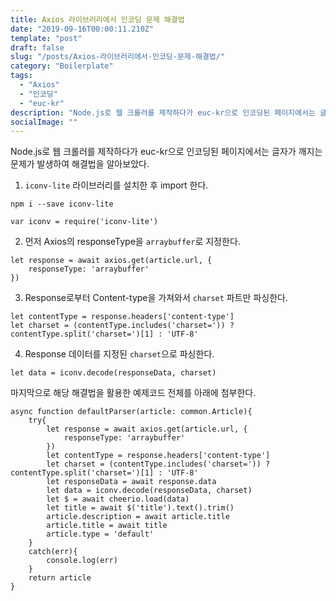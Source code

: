```yaml
---
title: Axios 라이브러리에서 인코딩 문제 해결법
date: "2019-09-16T00:00:11.210Z"
template: "post"
draft: false
slug: "/posts/Axios-라이브러리에서-인코딩-문제-해결법/"
category: "Boilerplate"
tags:
  - "Axios"
  - "인코딩"
  - "euc-kr"
description: "Node.js로 웹 크롤러를 제작하다가 euc-kr으로 인코딩된 페이지에서는 글자가 깨지는 문제가 발생하여 해결법을 알아보았다."
socialImage: ""
---
```


Node.js로 웹 크롤러를 제작하다가 euc-kr으로 인코딩된 페이지에서는 글자가 깨지는 문제가 발생하여 해결법을 알아보았다.

1. `iconv-lite` 라이브러리를 설치한 후 import 한다.
```
npm i --save iconv-lite
```
```
var iconv = require('iconv-lite')
```

2. 먼저 Axios의 responseType을 `arraybuffer`로 지정한다.
```
let response = await axios.get(article.url, {
    responseType: 'arraybuffer'
})
```

3. Response로부터 Content-type을 가져와서 `charset` 파트만 파싱한다.
```
let contentType = response.headers['content-type']
let charset = (contentType.includes('charset=')) ?              contentType.split('charset=')[1] : 'UTF-8'
```

4. Response 데이터를 지정된 `charset`으로 파싱한다.
```
let data = iconv.decode(responseData, charset)
```

마지막으로 해당 해결법을 활용한 예제코드 전체를 아래에 첨부한다.
```
async function defaultParser(article: common.Article){
    try{
        let response = await axios.get(article.url, {
            responseType: 'arraybuffer'
        })
        let contentType = response.headers['content-type']
        let charset = (contentType.includes('charset=')) ? contentType.split('charset=')[1] : 'UTF-8'
        let responseData = await response.data
        let data = iconv.decode(responseData, charset)
        let $ = await cheerio.load(data)
        let title = await $('title').text().trim()
        article.description = await article.title
        article.title = await title
        article.type = 'default'
    }
    catch(err){ 
        console.log(err)
    }
    return article
}
```